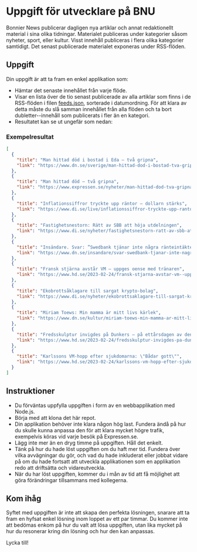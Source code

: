 # Uppgift för utvecklare på BNU

Bonnier News publicerar dagligen nya artiklar och annat redaktionellt
material i sina olika tidningar.
Materialet publiceras under kategorier såsom nyheter, sport, eller kultur.
Visst innehåll publiceras i flera olika kategorier samtidigt. Det senast
publicerade materialet exponeras under RSS-flöden.

## Uppgift

Din uppgift är att ta fram en enkel applikation som:

- Hämtar det senaste innehållet från varje flöde.
- Visar en lista över de tio senast publicerade av alla artiklar som finns
  i de RSS-flöden i filen [feeds.json](feeds.json), sorterade i datumordning.
  För att klara av detta måste du slå samman innehållet från alla flöden och ta
  bort dubletter--innehåll som publicerats i fler än en kategori.
- Resultatet kan se ut ungefär som nedan:

### Exempelresultat

```json
[
  {
    "title": "Man hittad död i bostad i Eda – två gripna",
    "link": "https://www.dn.se/sverige/man-hittad-dod-i-bostad-tva-gripna/"
  },
  {
    "title": "Man hittad död – två gripna",
    "link": "https://www.expressen.se/nyheter/man-hittad-dod-tva-gripna/"
  },
  {
    "title": "Inflationssiffror tryckte upp räntor – dollarn stärks",
    "link": "https://www.di.se/live/inflationssiffror-tryckte-upp-rantor-dollarn-starks/"
  },
  {
    "title": "Fastighetsnestorn: Rätt av SBB att höja utdelningen",
    "link": "https://www.di.se/nyheter/fastighetsnestorn-ratt-av-sbb-att-hoja-utdelningen/"
  },
  {
    "title": "Insändare. Svar: ”Swedbank tjänar inte några ränteintäkter på elstödet”",
    "link": "https://www.dn.se/insandare/svar-swedbank-tjanar-inte-nagra-ranteintakter-pa-elstodet/"
  },
  {
    "title": "Fransk stjärna avstår VM – uppges oense med tränaren",
    "link": "https://www.hd.se/2023-02-24/fransk-stjarna-avstar-vm--uppges-oense-med-tranaren?utm_medium=rss&utm_source=site-feed&utm_campaign=rss-autodiscovery"
  },
  {
    "title": "Ekobrottsåklagare till sargat krypto-bolag",
    "link": "https://www.di.se/nyheter/ekobrottsaklagare-till-sargat-krypto-bolag/"
  },
  {
    "title": "Miriam Toews: Min mamma är mitt livs kärlek",
    "link": "https://www.dn.se/kultur/miriam-toews-min-mamma-ar-mitt-livs-karlek/"
  },
  {
    "title": "Fredsskulptur invigdes på Dunkers – på ettårsdagen av den ryska invasionen",
    "link": "https://www.hd.se/2023-02-24/fredsskulptur-invigdes-pa-dunkers--pa-ettarsdagen-av-den-ryska-invasionen?utm_medium=rss&utm_source=site-feed&utm_campaign=rss-autodiscovery"
  },
  {
    "title": "Karlssons VM-hopp efter sjukdomarna: \"Bådar gott\"",
    "link": "https://www.hd.se/2023-02-24/karlssons-vm-hopp-efter-sjukdomarna-badar-gott?utm_medium=rss&utm_source=site-feed&utm_campaign=rss-autodiscovery"
  }
]
```


## Instruktioner

- Du förväntas uppfylla uppgiften i form av en webbapplikation med Node.js.
- Börja med att klona det här repot.
- Din applikation behöver inte klara någon hög last. Fundera ändå på hur
  du skulle kunna anpassa den för att klara mycket högre trafik,
  exempelvis köras vid varje besök på Expressen.se.
- Lägg inte mer än en dryg timme på uppgiften. Håll det enkelt.
- Tänk på hur du hade löst uppgiften om du haft mer tid. Fundera över
  vilka avvägningar du gör, och vad du hade inkluderat eller jobbat vidare
  på om du hade fortsatt att utveckla applikationen som en applikation redo
  att driftsätta och vidareutveckla.
- När du har löst uppgiften, kommer du i mån av tid att få möjlighet att
  göra förändringar tillsammans med kollegerna.

## Kom ihåg

Syftet med uppgiften är inte att skapa den perfekta lösningen, snarare att ta
fram en hyfsat enkel lösning inom loppet av ett par timmar. Du kommer inte att
bedömas enkom på hur du valt att lösa uppgiften, utan lika mycket på hur du
resonerar kring din lösning och hur den kan anpassas.

Lycka till!
